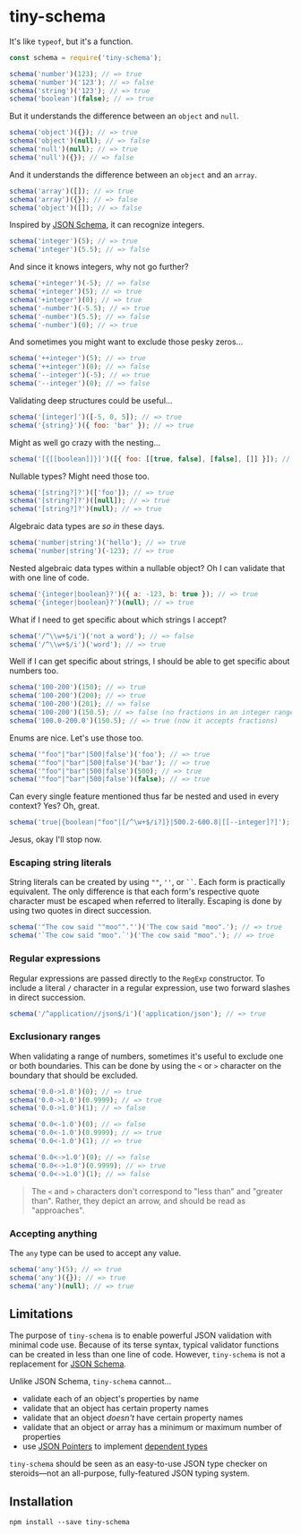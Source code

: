 # tiny-schema

It's like `typeof`, but it's a function.

```js
const schema = require('tiny-schema');

schema('number')(123); // => true
schema('number')('123'); // => false
schema('string')('123'); // => true
schema('boolean')(false); // => true
```

But it understands the difference between an `object` and `null`.

```js
schema('object')({}); // => true
schema('object')(null); // => false
schema('null')(null); // => true
schema('null')({}); // => false
```

And it understands the difference between an `object` and an `array`.

```js
schema('array')([]); // => true
schema('array')({}); // => false
schema('object')([]); // => false
```

Inspired by [JSON Schema](http://json-schema.org/), it can recognize integers.

```js
schema('integer')(5); // => true
schema('integer')(5.5); // => false
```

And since it knows integers, why not go further?

```js
schema('+integer')(-5); // => false
schema('+integer')(5); // => true
schema('+integer')(0); // => true
schema('-number')(-5.5); // => true
schema('-number')(5.5); // => false
schema('-number')(0); // => true
```

And sometimes you might want to exclude those pesky zeros...

```js
schema('++integer')(5); // => true
schema('++integer')(0); // => false
schema('--integer')(-5); // => true
schema('--integer')(0); // => false
```

Validating deep structures could be useful...

```js
schema('[integer]')([-5, 0, 5]); // => true
schema('{string}')({ foo: 'bar' }); // => true
```

Might as well go crazy with the nesting...

```js
schema('[{[[boolean]]}]')([{ foo: [[true, false], [false], []] }]); // => true
```

Nullable types? Might need those too.

```js
schema('[string?]?')(['foo']); // => true
schema('[string?]?')([null]); // => true
schema('[string?]?')(null); // => true
```

Algebraic data types are *so in* these days.

```js
schema('number|string')('hello'); // => true
schema('number|string')(-123); // => true
```

Nested algebraic data types within a nullable object? Oh I can validate that with one line of code.

```js
schema('{integer|boolean}?')({ a: -123, b: true }); // => true
schema('{integer|boolean}?')(null); // => true
```

What if I need to get specific about which strings I accept?

```js
schema('/^\\w+$/i')('not a word'); // => false
schema('/^\\w+$/i')('word'); // => true
```

Well if I can get specific about strings, I should be able to get specific about numbers too.

```js
schema('100-200')(150); // => true
schema('100-200')(200); // => true
schema('100-200')(201); // => false
schema('100-200')(150.5); // => false (no fractions in an integer range)
schema('100.0-200.0')(150.5); // => true (now it accepts fractions)
```

Enums are nice. Let's use those too.

```js
schema('"foo"|"bar"|500|false')('foo'); // => true
schema('"foo"|"bar"|500|false')('bar'); // => true
schema('"foo"|"bar"|500|false')(500); // => true
schema('"foo"|"bar"|500|false')(false); // => true
```

Can every single feature mentioned thus far be nested and used in every context? Yes? Oh, great.

```js
schema('true|{boolean|"foo"|[/^\w+$/i?]}|500.2-600.8|[[--integer]?]');
```

Jesus, okay I'll stop now.

### Escaping string literals

String literals can be created by using `""`, `''`, or ` `` `. Each form is practically equivalent. The only difference is that each form's respective quote character must be escaped when referred to literally. Escaping is done by using two quotes in direct succession.

```js
schema('"The cow said ""moo""."')('The cow said "moo".'); // => true
schema('`The cow said "moo".`')('The cow said "moo".'); // => true
```

### Regular expressions

Regular expressions are passed directly to the `RegExp` constructor. To include a literal `/` character in a regular expression, use two forward slashes in direct succession.

```js
schema('/^application//json$/i')('application/json'); // => true
```

### Exclusionary ranges

When validating a range of numbers, sometimes it's useful to exclude one or both boundaries. This can be done by using the `<` or `>` character on the boundary that should be excluded.

```js
schema('0.0->1.0')(0); // => true
schema('0.0->1.0')(0.9999); // => true
schema('0.0->1.0')(1); // => false

schema('0.0<-1.0')(0); // => false
schema('0.0<-1.0')(0.9999); // => true
schema('0.0<-1.0')(1); // => true

schema('0.0<->1.0')(0); // => false
schema('0.0<->1.0')(0.9999); // => true
schema('0.0<->1.0')(1); // => false
```

> The `<` and `>` characters don't correspond to "less than" and "greater than". Rather, they depict an arrow, and should be read as "approaches".

### Accepting anything

The `any` type can be used to accept any value.

```js
schema('any')(5); // => true
schema('any')({}); // => true
schema('any')(null); // => true
```

## Limitations

The purpose of `tiny-schema` is to enable powerful JSON validation with minimal code use. Because of its terse syntax, typical validator functions can be created in less than one line of code. However, `tiny-schema` is not a replacement for [JSON Schema](http://json-schema.org/).

Unlike JSON Schema, `tiny-schema` cannot...

- validate each of an object's properties by name
- validate that an object has certain property names
- validate that an object *doesn't* have certain property names
- validate that an object or array has a minimum or maximum number of properties
- use [JSON Pointers](http://json-schema.org/latest/relative-json-pointer.html) to implement [dependent types](https://en.wikipedia.org/wiki/Dependent_type)

`tiny-schema` should be seen as an easy-to-use JSON type checker on steroids—not an all-purpose, fully-featured JSON typing system.

## Installation

```
npm install --save tiny-schema
```

